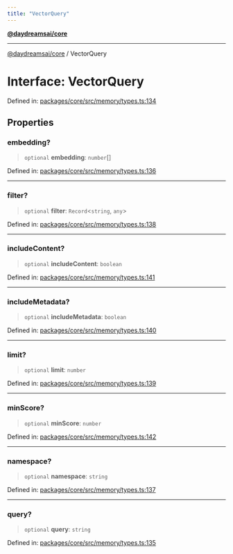 ```yaml
---
title: "VectorQuery"
---
```


[**@daydreamsai/core**](./api-reference.md)

***

[@daydreamsai/core](./api-reference.md) / VectorQuery

# Interface: VectorQuery

Defined in: [packages/core/src/memory/types.ts:134](https://github.com/dojoengine/daydreams/blob/bbf75946e0d6d99fbdde4cebb2f8a4e8926724f1/packages/core/src/memory/types.ts#L134)

## Properties

### embedding?

> `optional` **embedding**: `number`[]

Defined in: [packages/core/src/memory/types.ts:136](https://github.com/dojoengine/daydreams/blob/bbf75946e0d6d99fbdde4cebb2f8a4e8926724f1/packages/core/src/memory/types.ts#L136)

***

### filter?

> `optional` **filter**: `Record`\<`string`, `any`\>

Defined in: [packages/core/src/memory/types.ts:138](https://github.com/dojoengine/daydreams/blob/bbf75946e0d6d99fbdde4cebb2f8a4e8926724f1/packages/core/src/memory/types.ts#L138)

***

### includeContent?

> `optional` **includeContent**: `boolean`

Defined in: [packages/core/src/memory/types.ts:141](https://github.com/dojoengine/daydreams/blob/bbf75946e0d6d99fbdde4cebb2f8a4e8926724f1/packages/core/src/memory/types.ts#L141)

***

### includeMetadata?

> `optional` **includeMetadata**: `boolean`

Defined in: [packages/core/src/memory/types.ts:140](https://github.com/dojoengine/daydreams/blob/bbf75946e0d6d99fbdde4cebb2f8a4e8926724f1/packages/core/src/memory/types.ts#L140)

***

### limit?

> `optional` **limit**: `number`

Defined in: [packages/core/src/memory/types.ts:139](https://github.com/dojoengine/daydreams/blob/bbf75946e0d6d99fbdde4cebb2f8a4e8926724f1/packages/core/src/memory/types.ts#L139)

***

### minScore?

> `optional` **minScore**: `number`

Defined in: [packages/core/src/memory/types.ts:142](https://github.com/dojoengine/daydreams/blob/bbf75946e0d6d99fbdde4cebb2f8a4e8926724f1/packages/core/src/memory/types.ts#L142)

***

### namespace?

> `optional` **namespace**: `string`

Defined in: [packages/core/src/memory/types.ts:137](https://github.com/dojoengine/daydreams/blob/bbf75946e0d6d99fbdde4cebb2f8a4e8926724f1/packages/core/src/memory/types.ts#L137)

***

### query?

> `optional` **query**: `string`

Defined in: [packages/core/src/memory/types.ts:135](https://github.com/dojoengine/daydreams/blob/bbf75946e0d6d99fbdde4cebb2f8a4e8926724f1/packages/core/src/memory/types.ts#L135)
